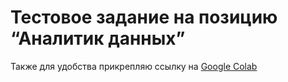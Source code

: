 # Тестовое задание на позицию “Аналитик данных”
Также для удобства прикрепляю ссылку на [Google Colab](https://colab.research.google.com/drive/1Qmc6Dvh5o0w58pMEfFF6VM2m-PwDCuW0?usp=sharing)


